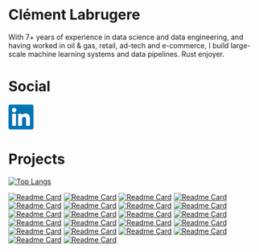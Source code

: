 # Clément Labrugere

With 7+ years of experience in data science and data engineering, and having worked in oil & gas, retail, ad-tech and e-commerce, I build large-scale machine learning systems and data pipelines. Rust enjoyer.

# Social

[![Linkedin](resources/linkedin.png)](https://www.linkedin.com/in/clement-labrugere/)

# Projects

[![Top Langs](https://github-readme-stats.vercel.app/api/top-langs/?username=clabrugere&hide=jupyter%20notebook)](https://github.com/clabrugere/)

[![Readme Card](https://github-readme-stats.vercel.app/api/pin/?username=clabrugere&repo=rust-bandits)](https://github.com/clabrugere/rust-bandits)
[![Readme Card](https://github-readme-stats.vercel.app/api/pin/?username=clabrugere&repo=rust-hnsw)](https://github.com/clabrugere/rust-hnsw)
[![Readme Card](https://github-readme-stats.vercel.app/api/pin/?username=clabrugere&repo=scratch-llm)](https://github.com/clabrugere/scratch-llm)
[![Readme Card](https://github-readme-stats.vercel.app/api/pin/?username=clabrugere&repo=wukong-recommendation)](https://github.com/clabrugere/wukong-recommendation)
[![Readme Card](https://github-readme-stats.vercel.app/api/pin/?username=clabrugere&repo=ctr-prediction)](https://github.com/clabrugere/ctr-prediction)
[![Readme Card](https://github-readme-stats.vercel.app/api/pin/?username=clabrugere&repo=ssl-images)](https://github.com/clabrugere/ssl-images)
[![Readme Card](https://github-readme-stats.vercel.app/api/pin/?username=clabrugere&repo=pytorch-scarf)](https://github.com/clabrugere/pytorch-scarf)
[![Readme Card](https://github-readme-stats.vercel.app/api/pin/?username=clabrugere&repo=evidential-deeplearning)](https://github.com/clabrugere/evidential-deeplearning)
[![Readme Card](https://github-readme-stats.vercel.app/api/pin/?username=clabrugere&repo=randomized-prior-net)](https://github.com/clabrugere/randomized-prior-net)
[![Readme Card](https://github-readme-stats.vercel.app/api/pin/?username=clabrugere&repo=multitask-learning)](https://github.com/clabrugere/multitask-learning)
[![Readme Card](https://github-readme-stats.vercel.app/api/pin/?username=clabrugere&repo=ctr-prediction)](https://github.com/clabrugere/ctr-prediction)
[![Readme Card](https://github-readme-stats.vercel.app/api/pin/?username=clabrugere&repo=final-mlp)](https://github.com/clabrugere/final-mlp)
[![Readme Card](https://github-readme-stats.vercel.app/api/pin/?username=clabrugere&repo=fastapi-fraud-detection)](https://github.com/clabrugere/fastapi-fraud-detection)
[![Readme Card](https://github-readme-stats.vercel.app/api/pin/?username=clabrugere&repo=numpy-basics)](https://github.com/clabrugere/numpy-basics)
[![Readme Card](https://github-readme-stats.vercel.app/api/pin/?username=clabrugere&repo=dynamic-time-warping)](https://github.com/clabrugere/dynamic-time-warping)
[![Readme Card](https://github-readme-stats.vercel.app/api/pin/?username=clabrugere&repo=web-lazy-rebalance)](https://github.com/clabrugere/web-lazy-rebalance)
[![Readme Card](https://github-readme-stats.vercel.app/api/pin/?username=clabrugere&repo=portfolio-balance)](https://github.com/clabrugere/portfolio-balance)
[![Readme Card](https://github-readme-stats.vercel.app/api/pin/?username=clabrugere&repo=plant-pathology-classification)](https://github.com/clabrugere/plant-pathology-classification)
[![Readme Card](https://github-readme-stats.vercel.app/api/pin/?username=clabrugere&repo=M5-forecasting)](https://github.com/clabrugere/M5-forecasting)
[![Readme Card](https://github-readme-stats.vercel.app/api/pin/?username=clabrugere&repo=ecommerce-dash)](https://github.com/clabrugere/ecommerce-dash)
[![Readme Card](https://github-readme-stats.vercel.app/api/pin/?username=clabrugere&repo=template-datascience)](https://github.com/clabrugere/template-datascience)
[![Readme Card](https://github-readme-stats.vercel.app/api/pin/?username=clabrugere&repo=streamlit-nav)](https://github.com/clabrugere/streamlit-nav)
